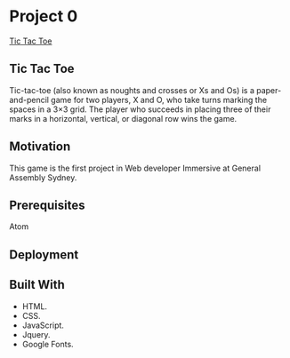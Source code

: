 # Project 0

[Tic Tac Toe](https://joseparraa.github.io/project0/)

## Tic Tac Toe

Tic-tac-toe (also known as noughts and crosses or Xs and Os) is a paper-and-pencil game for two players, X and O,
 who take turns marking the spaces in a 3×3 grid. The player who succeeds in placing three of their marks in a
horizontal, vertical, or diagonal row wins the game.

## Motivation

This game is the first project in Web developer Immersive at General Assembly Sydney.

## Prerequisites

Atom

## Deployment



## Built With

* HTML.
* CSS.
* JavaScript.
* Jquery.
* Google Fonts.
